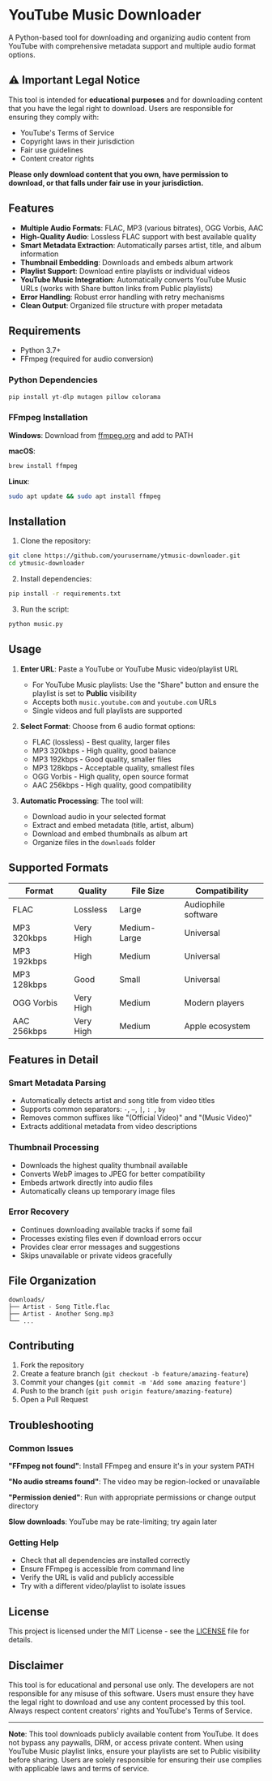 # YouTube Music Downloader

A Python-based tool for downloading and organizing audio content from YouTube with comprehensive metadata support and multiple audio format options.

## ⚠️ Important Legal Notice

This tool is intended for **educational purposes** and for downloading content that you have the legal right to download. Users are responsible for ensuring they comply with:

- YouTube's Terms of Service
- Copyright laws in their jurisdiction
- Fair use guidelines
- Content creator rights

**Please only download content that you own, have permission to download, or that falls under fair use in your jurisdiction.**

## Features

- **Multiple Audio Formats**: FLAC, MP3 (various bitrates), OGG Vorbis, AAC
- **High-Quality Audio**: Lossless FLAC support with best available quality
- **Smart Metadata Extraction**: Automatically parses artist, title, and album information
- **Thumbnail Embedding**: Downloads and embeds album artwork
- **Playlist Support**: Download entire playlists or individual videos
- **YouTube Music Integration**: Automatically converts YouTube Music URLs (works with Share button links from Public playlists)
- **Error Handling**: Robust error handling with retry mechanisms
- **Clean Output**: Organized file structure with proper metadata

## Requirements

- Python 3.7+
- FFmpeg (required for audio conversion)

### Python Dependencies

```bash
pip install yt-dlp mutagen pillow colorama
```

### FFmpeg Installation

**Windows**: Download from [ffmpeg.org](https://ffmpeg.org/download.html) and add to PATH

**macOS**: 
```bash
brew install ffmpeg
```

**Linux**: 
```bash
sudo apt update && sudo apt install ffmpeg
```

## Installation

1. Clone the repository:
```bash
git clone https://github.com/yourusername/ytmusic-downloader.git
cd ytmusic-downloader
```

2. Install dependencies:
```bash
pip install -r requirements.txt
```

3. Run the script:
```bash
python music.py
```

## Usage

1. **Enter URL**: Paste a YouTube or YouTube Music video/playlist URL
   - For YouTube Music playlists: Use the "Share" button and ensure the playlist is set to **Public** visibility
   - Accepts both `music.youtube.com` and `youtube.com` URLs
   - Single videos and full playlists are supported
2. **Select Format**: Choose from 6 audio format options:
   - FLAC (lossless) - Best quality, larger files
   - MP3 320kbps - High quality, good balance
   - MP3 192kbps - Good quality, smaller files
   - MP3 128kbps - Acceptable quality, smallest files
   - OGG Vorbis - High quality, open source format
   - AAC 256kbps - High quality, good compatibility

3. **Automatic Processing**: The tool will:
   - Download audio in your selected format
   - Extract and embed metadata (title, artist, album)
   - Download and embed thumbnails as album art
   - Organize files in the `downloads` folder

## Supported Formats

| Format | Quality | File Size | Compatibility |
|--------|---------|-----------|---------------|
| FLAC | Lossless | Large | Audiophile software |
| MP3 320kbps | Very High | Medium-Large | Universal |
| MP3 192kbps | High | Medium | Universal |
| MP3 128kbps | Good | Small | Universal |
| OGG Vorbis | Very High | Medium | Modern players |
| AAC 256kbps | Very High | Medium | Apple ecosystem |

## Features in Detail

### Smart Metadata Parsing
- Automatically detects artist and song title from video titles
- Supports common separators: ` - `, ` – `, ` | `, `: `, ` by `
- Removes common suffixes like "(Official Video)" and "(Music Video)"
- Extracts additional metadata from video descriptions

### Thumbnail Processing
- Downloads the highest quality thumbnail available
- Converts WebP images to JPEG for better compatibility
- Embeds artwork directly into audio files
- Automatically cleans up temporary image files

### Error Recovery
- Continues downloading available tracks if some fail
- Processes existing files even if download errors occur
- Provides clear error messages and suggestions
- Skips unavailable or private videos gracefully

## File Organization

```
downloads/
├── Artist - Song Title.flac
├── Artist - Another Song.mp3
└── ...
```

## Contributing

1. Fork the repository
2. Create a feature branch (`git checkout -b feature/amazing-feature`)
3. Commit your changes (`git commit -m 'Add some amazing feature'`)
4. Push to the branch (`git push origin feature/amazing-feature`)
5. Open a Pull Request

## Troubleshooting

### Common Issues

**"FFmpeg not found"**: Install FFmpeg and ensure it's in your system PATH

**"No audio streams found"**: The video may be region-locked or unavailable

**"Permission denied"**: Run with appropriate permissions or change output directory

**Slow downloads**: YouTube may be rate-limiting; try again later

### Getting Help

- Check that all dependencies are installed correctly
- Ensure FFmpeg is accessible from command line
- Verify the URL is valid and publicly accessible
- Try with a different video/playlist to isolate issues

## License

This project is licensed under the MIT License - see the [LICENSE](LICENSE) file for details.

## Disclaimer

This tool is for educational and personal use only. The developers are not responsible for any misuse of this software. Users must ensure they have the legal right to download and use any content processed by this tool. Always respect content creators' rights and YouTube's Terms of Service.

---

**Note**: This tool downloads publicly available content from YouTube. It does not bypass any paywalls, DRM, or access private content. When using YouTube Music playlist links, ensure your playlists are set to Public visibility before sharing. Users are solely responsible for ensuring their use complies with applicable laws and terms of service.